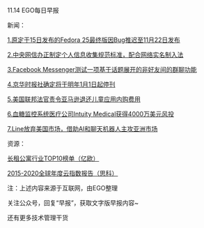 11.14 EGO每日早报

新闻：

[1.原定于15日发布的Fedora 25最终版因Bug推迟至11月22日发布](https://www.oschina.net/news/78959/fedora-linux-25-11-22)

[2.中央网信办正制定个人信息收集规范标准，配合网络实名制入法](http://tech.qq.com/a/20161112/006355.htm)

[3.Facebook Messenger测试一项基于话题展开的非好友间的群聊功能](http://www.cnbeta.com/articles/557567.htm)

[4.京华时报社确定将于明年1月1日起停刊](http://tech.qq.com/a/20161113/019789.htm)

[5.美国联邦法官责令亚马逊退还儿童应用内购费用](http://tech.qq.com/a/20161113/010195.htm)

[6.血糖监控系统医疗公司Intuity Medical获得4000万美元风投](http://36kr.com/p/5056407.html?ktm_source=feed)

[7.Line放弃美国市场，借助AI和聊天机器人主攻亚洲市场](http://tech.qq.com/a/20161113/005424.htm)

资源：

[长租公寓行业TOP10榜单（亿欧）](http://est.iyiou.com/p/34432)

[2015-2020全球年度云指数报告（思科）](http://www.cisco.com/c/dam/en/us/solutions/collateral/service-provider/global-cloud-index-gci/white-paper-c11-738085.pdf)

注：上述内容来源于互联网，由EGO整理

关注公众号，回复“早报”，获取文字版早报内容~

还有更多技术管理干货
